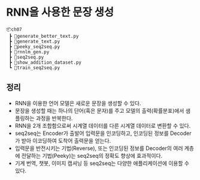 # RNN을 사용한 문장 생성

```
📦ch07
 ┣ 📜generate_better_text.py
 ┣ 📜generate_text.py
 ┣ 📜peeky_seq2seq.py
 ┣ 📜rnnlm_gen.py
 ┣ 📜seq2seq.py
 ┣ 📜show_addition_dataset.py
 ┗ 📜train_seq2seq.py
```

## 정리

- RNN을 이용한 언어 모델은 새로운 문장을 생성할 수 있다.
- 문장을 생성할 때는 하나의 단어(혹은 문자)를 주고 모델의 출력(확률분포)에서 샘플링하는 과정을 반복한다.
- RNN을 2개 조합함으로써 시계열 데이터를 다른 시계열 데이터로 변환할 수 있다.
- seq2seq는 Encoder가 출발어 입력문을 인코딩하고, 인코딩된 정보를 Decoder가 받아 이코딩하여 도착어 출력문을 얻는다.
- 입력문을 반전시키는 기법(Reverse), 또는 인코딩된 정보를 Decoder의 여러 계층에 전달하는 기법(Peeky)는 seq2seq의 정확도 향상에 효과적이다.
- 기계 번역, 챗봇, 이미지 캡셔닝 등 seq2seq는 다양한 애플리케이션에 이용할 수 있다.
